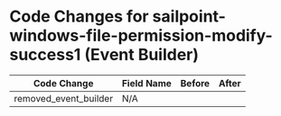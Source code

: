 # Code Changes for sailpoint-windows-file-permission-modify-success1 (Event Builder)

| Code Change | Field Name | Before | After |
|-------------|------------|--------|-------|
| removed_event_builder | N/A |  |  |